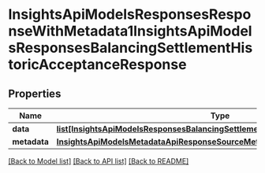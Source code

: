 # InsightsApiModelsResponsesResponseWithMetadata1InsightsApiModelsResponsesBalancingSettlementHistoricAcceptanceResponse

## Properties
Name | Type | Description | Notes
------------ | ------------- | ------------- | -------------
**data** | [**list[InsightsApiModelsResponsesBalancingSettlementHistoricAcceptanceResponse]**](InsightsApiModelsResponsesBalancingSettlementHistoricAcceptanceResponse.md) |  | [optional] 
**metadata** | [**InsightsApiModelsMetadataApiResponseSourceMetadata**](InsightsApiModelsMetadataApiResponseSourceMetadata.md) |  | [optional] 

[[Back to Model list]](../README.md#documentation-for-models) [[Back to API list]](../README.md#documentation-for-api-endpoints) [[Back to README]](../README.md)

